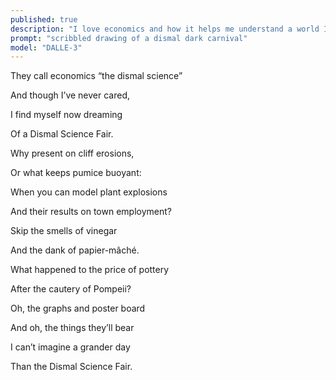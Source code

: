 ```yaml
---
published: true
description: "I love economics and how it helps me understand a world I'm not around to observe."
prompt: "scribbled drawing of a dismal dark carnival"
model: "DALLE-3"
---
```


They call economics “the dismal science”

And though I’ve never cared, 

I find myself now dreaming 

Of a Dismal Science Fair. 

  

Why present on cliff erosions,  

Or what keeps pumice buoyant:

When you can model plant explosions

And their results on town employment?

  

Skip the smells of vinegar

And the dank of papier-mâché. 

What happened to the price of pottery 

After the cautery of Pompeii?

  

Oh, the graphs and poster board 

And oh, the things they’ll bear

I can’t imagine a grander day

Than the Dismal Science Fair.